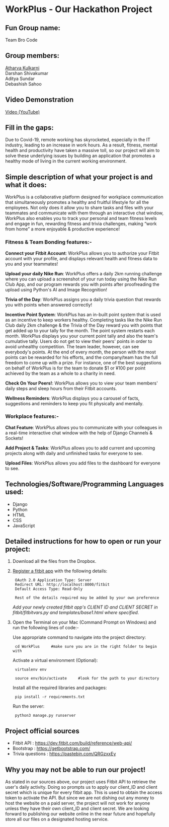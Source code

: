 # WorkPlus - Our Hackathon Project

## Fun Group name:

Team Bro Code

## Group members:

[Atharva Kulkarni](https://www.linkedin.com/in/atharva-kulkarni-0b292320a?lipi=urn%3Ali%3Apage%3Ad_flagship3_profile_view_base_contact_details%3BMUievu70QISmeuJcTVXlDQ%3D%3D)  
Darshan Shivakumar  
Aditya Sundar  
Debashish Sahoo 

## Video Demonstration
[Video (YouTube)](https://youtu.be/RHhPdILZCoQ)

## Fill in the gaps:


Due to Covid-19, remote working has skyrocketed, especially in the IT industry, leading to an increase in work hours. As a result, fitness, mental health and productivity have taken a massive toll, so our project will aim to solve these underlying issues by building an application that promotes a healthy mode of living in the current working environment.

## Simple description of what your project is and what it does:

WorkPlus is a collaborative platform designed for workplace communication that simultaneously promotes a healthy and fruitful lifestyle for all the employees. Not only does it allow you to share tasks and files with your teammates and communicate with them through an interactive chat window, WorkPlus also enables you to track your personal and team fitness levels and engage in fun, rewarding fitness and trivia challenges, making “work from home” a more enjoyable & productive experience!


### Fitness & Team Bonding features:-

**Connect your Fitbit Account**: WorkPlus allows you to authorize your Fitbit account with your profile, and displays relevant health and fitness data to you and your teammates! 

**Upload your daily Nike Run**: WorkPlus offers a daily 2km running challenge where you can upload a screenshot of your run today using the Nike Run Club App, and our program rewards you with points after proofreading the upload using Python's AI and Image Recognition!

**Trivia of the Day**: WorkPlus assigns you a daily trivia question that rewards you with points when answered correctly!

**Incentive Point System**: WorkPlus has an in-built point system that is used as an incentive to keep workers healthy. Completing tasks like the Nike Run Club daily 2km challenge & the Trivia of the Day reward you with points that get added up to your tally for the month. The point system restarts each month. WorkPlus displays you your current point tally and also the team's cumulative tally. Users do not get to view their peers' points in order to avoid unhealthy competition. The team leader, however, can see everybody's points. At the end of every month, the person with the most points can be rewarded for his efforts, and the company/team has the full freedom to come up with a prize. For instance, one of the best suggestions on behalf of WorkPlus is for the team to donate $1 or ¥100 per point achieved by the team as a whole to a charity in need.

**Check On Your Peers!**: WorkPlus allows you to view your team members' daily steps and sleep hours from their Fitbit accounts.

**Wellness Reminders**: WorkPlus displays you a carousel of facts, suggestions and reminders to keep you fit physically and mentally.


### Workplace features:-

**Chat Feature**: WorkPlus allows you to communicate with your colleagues in a real-time interactive chat window with the help of Django Channels & Sockets!

**Add Project & Tasks**: WorkPlus allows you to add current and upcoming projects along with daily and unfinished tasks for everyone to see.

**Upload Files**: WorkPlus allows you add files to the dashboard for everyone to see.


## Technologies/Software/Programming Languages used:

- Django  
- Python   	   
- HTML    
- CSS     
- JavaScript  

## Detailed instructions for how to open or run your project:

1. Download all the files from the Dropbox.

2. [Register a fitbit app](https://dev.fitbit.com/apps/new) with the following details:
		
		OAuth 2.0 Application Type: Server
		Redirect URL: http://localhost:8000/fitbit
		Default Access Type: Read-Only
		
		Rest of the details required may be added by your own preference
		
	
	_Add your newly created fitbit app's CLIENT ID and CLIENT SECRET in fitbit/fitbitvars.py and templates/base1.html where specified._
	
3. Open the Terminal on your Mac (Command Prompt on Windows) and run the following lines of code:-


	Use appropriate command to navigate into the project directory: 
 
		cd WorkPlus		#make sure you are in the right folder to begin with


	Activate a virtual environment (Optional): 

		virtualenv env  
                     
		source env/bin/activate		#look for the path to your directory 

	
	Install all the required libraries and packages:
		
		pip install -r requirements.txt
			

	Run the server:

		python3 manage.py runserver   
 

## Project official sources

- Fitbit API : https://dev.fitbit.com/build/reference/web-api/
- Bootstrap : https://getbootstrap.com/
- Trivia questions : https://pastebin.com/QRGzxxEy

## Why you may not be able to run our project!
As stated in our sources above, our project uses Fitbit API to retrieve the user's daily activity. Doing so prompts us to apply our client_ID and client secret which is unique for every fitbit app. This is used to obtain the access token to activate the API. But since we are not dishing out any money to host the website on a paid server, the project will not work for anyone unless they have their own client_ID and client secret. We are looking forward to publishing our website online in the near future and hopefully store all our files on a designated hosting service.
	 
